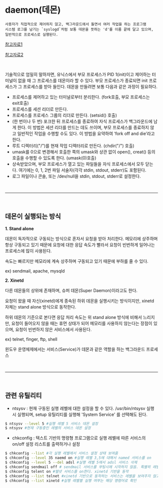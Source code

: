 # daemon(데몬)
    사용자가 직접적으로 제어하지 않고, 백그라운드에서 돌면서 여러 작업을 하는 프로그램
    시스템 로그를 남기는 `syslogd`처럼 보통 데몬을 뜻하는 'd'를 이름 끝에 달고 있으며, 일반적으로 프로세스로 실행된다.

[참고자료1](https://wildeveloperetrain.tistory.com/168)

[참고자료2](https://dahye-jeong.gitbook.io/til/os/linux/2020-07-19-linux-daemon)


<br />

기술적으로 엄밀히 말하자면, 유닉스에서 부모 프로세스가 PID 1(init)이고 제어하는 터미널이 없을 때 그 프로세스를 데몬이라 할 수 있다. 부모 프로세스가 종료되면 init 프로세스가 그 프로세스를 받아 들인다. 데몬을 만들려면 보통 다음과 같은 과정이 필요하다.

- 프로세스를 제어하고 있는 터미널로부터 분리한다. (fork호출, 부모 프로세스는 exit호출)
- 프로세스를 세션 리더로 만든다.
- 프로세스를 프로세스 그룹의 리더로 만든다. (setsid() 호출)
- (한 번이나 두 번) 포크한 뒤 프로세스를 종료하여 자식 프로세스가 백그라운드에 남게 한다. 이 방법은 세션 리더를 만드는 데도 쓰이며, 부모 프로세스를 종료하지 않고 일반적인 작업을 수행할 수도 있다. 이 방법을 요약하여 ‘fork off and die’라고 한다.
- 루트 디렉터리("/")를 현재 작업 디렉터리로 만든다. (chdir("/") 호출)
- umask를 0으로 변경해서 호출한 쪽의 umask와 상관 없이 open(), creat() 등의 호출을 수행할 수 있도록 한다. (umask(0)호출)
- 상속받았으며, 부모 프로세스가 열고 있는 파일들을 자식 프로세스에서 모두 닫는다. 여기에는 0, 1, 2번 파일 서술자(각각 stdin, stdout, stderr)도 포함된다.
- 로그 파일이나 콘솔, 또는 /dev/null을 stdin, stdout, stderr로 설정한다.

<br />

---

<br />

## 데몬이 실행되는 방식

**1. Stand alone**

데몬이 독자적으로 구동되는 방식으로 혼자서 요청을 받아 처리한다. 메모리에 상주하며 항상 구동되고 있기 때문에 요청에 대한 응답 속도가 빨라서 요청이 빈번하게 일어나는 프로세스에 많이 사용된다.

속도는 빠르지만 메모리에 계속 상주하며 구동되고 있기 때문에 부하를 줄 수 있다.

ex) sendmail, apache, mysqld

 

**2. Xinetd**

다른 데몬들의 상위에 존재하며, 슈퍼 데몬(Super Daemon)이라고도 한다.

요청이 왔을 때 자신(xinetd)에게 종속된 하위 데몬을 실행시키는 방식이지만, xinetd 자체는 stand alone 방식으로 동작한다.

하위 데몬의 기준으로 본다면 응답 처리 속도는 위 stand alone 방식에 비해서 느리지만, 요청이 들어오지 않을 때는 휴먼 상태가 되어 메모리를 사용하지 않는다는 장점이 있으며, 요청이 빈번하지 않은 서비스에서 사용된다.

ex) telnet, finger, ftp, shell

 

윈도우 운영체제에서는 서비스(Service)가 데몬과 같은 역할을 하는 백그라운드 프로세스


<br />

---

<br />

## 관련 유틸리티

- ntsysv : 현재 구동된 실행 레벨에 대한 설정을 할 수 있다. /usr/bin/ntsysv 실행시 실행되며, setup 유틸리티를 실행해 'System Service' 를 선택해도 된다.

```bash
$ ntsysv --level 5 #실행 레벨 5 서비스 데몬 설정
$ ntsysv #현재 구동중인 레벨의 서비스 데몬 설정
```

- chkconfig : 텍스트 기반의 명령형 프로그램으로 실행 레벨에 따른 서비스의 on/off 설정 리스트를 출력하거나 설정

```bash
$ chkconfig --list #각 실행 레벨에서 서비스 설정 상태 보여줌
$ chkconfig --level 35 naemd on #실행 레벨 3,5에 대해서 named 서비스를 on
$ chkconfig --level 5 --del adsl #실행 레벨 5에서 adsl 서비스 삭제
$ chkconfig sendmail off # sendmail 서비스를 부팅시에 시작하지 않음. 특별히 레벨을 명시하지 않으면 2~5레벨이 on/off된다.
$ chkconfig telent on #텔넷 서비스를 on한다. xinetd 기반을 동작
$ chkconfig --list telnet #xinetd 기반으로 동작하는 서비스는 레벨을 보여주지 않고 사용가능 여부만 확인 가능하다. 
$ chkconfig --list xinetd #실행 레벨별 실행 여부는 해당 명령어로 확인
```